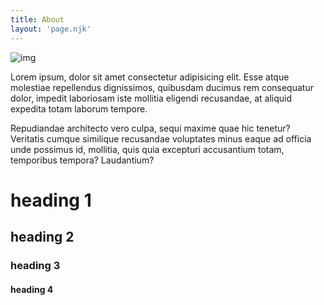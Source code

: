 ```yaml
---
title: About
layout: 'page.njk'
---
```


![img](/static/blog/pexels-advaith-nair-3669275.jpg)

Lorem ipsum, dolor sit amet consectetur adipisicing elit. Esse atque molestiae repellendus dignissimos, quibusdam ducimus rem consequatur dolor, impedit laboriosam iste mollitia eligendi recusandae, at aliquid expedita totam laborum tempore.

Repudiandae architecto vero culpa, sequi maxime quae hic tenetur? Veritatis cumque similique recusandae voluptates minus eaque ad officia unde possimus id, mollitia, quis quia excepturi accusantium totam, temporibus tempora? Laudantium?

# heading 1

## heading 2

### heading 3

#### heading 4